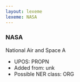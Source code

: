 ```yaml
---
layout: lexeme
lexeme: NASA
---
```


###  NASA

National Air and Space A
* UPOS:  PROPN
* Added from:  unk
* Possible NER class:  ORG

